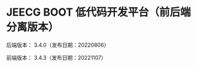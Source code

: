 

JEECG BOOT 低代码开发平台（前后端分离版本）
===============

后端版本： 3.4.0（发布日期：20220806） 

前端版本： 3.4.3（发布日期：20221107）





